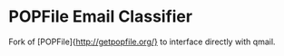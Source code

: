 # POPFile Email Classifier
Fork of [POPFile]{http://getpopfile.org/} to interface directly with qmail.

